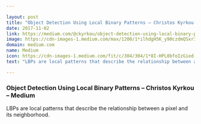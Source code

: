 ```yaml
---

layout: post
title: "Object Detection Using Local Binary Patterns – Christos Kyrkou – Medium"
date: 2017-11-02
link: https://medium.com/@ckyrkou/object-detection-using-local-binary-patterns-50b165658368?source=rss------machine_learning-5
image: https://cdn-images-1.medium.com/max/1200/1*ilhdgH5K_y90czdmQSxr3g.png
domain: medium.com
name: Medium
icon: https://cdn-images-1.medium.com/fit/c/304/304/1*8I-HPL0bfoIzGied-dzOvA.png
text: "LBPs are local patterns that describe the relationship between a pixel and its neighborhood."

---
```


### Object Detection Using Local Binary Patterns – Christos Kyrkou – Medium

LBPs are local patterns that describe the relationship between a pixel and its neighborhood.